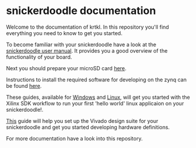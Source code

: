# snickerdoodle documentation

Welcome to the documentation of krtkl. In this repository you'll find everything you need to know to get you started. 

To become familiar with your snickerdoodle have a look at the [snickerdoodle user manual][manual]. It provides you a good overview of the functionality of your board. 

Next you should prepare your microSD card [here][sdcard]. 


Instructions to install the required software for developing on the zynq can be found [here][xil_inst]. 

These guides, available for [Windows][sdk_dev_win] and [Linux][sdk_dev_lnx], will get you started with the Xilinx SDK workflow to run your first 'hello world' linux applicaion on your snickerdoodle!. 

[This][hw_dev_lnx] guide will help you set up the Vivado design suite for your snickerdoodle and get you started developing hardware definitions. 

For more documentation have a look into this repository. 

[manual]: https://github.com/krtkl/snickerdoodle-manual/blob/master/snickerdoodle-user-manual.pdf
[sdcard]: https://github.com/krtkl/snickerdoodle-manual/blob/master/snickerdoodle-SDCard/snickerdoodle-SDCard.pdf
[xil_inst]: https://github.com/krtkl/snickerdoodle-manual/blob/master/snickerdoodle-development-setup/snickerdoodle-development-setup.pdf
[hw_dev_lnx]: https://github.com/krtkl/snickerdoodle-manual/blob/master/snickerdoodle-hardware-configuration/snickerdoodle-hardware-configuration.pdf
[sdk_dev_win]: https://github.com/krtkl/snickerdoodle-manual/blob/master/snickerdoodle-SDK-getting-started-Windows/snickerdoodle-SDK-getting-started-Windows.pdf
[sdk_dev_lnx]: https://github.com/krtkl/snickerdoodle-manual/blob/master/snickerdoodle-SDK-getting-started-Ubuntu/snickerdoodle-SDK-getting-started-Ubuntu.pdf
[lnx_dev]: 
[]: 
